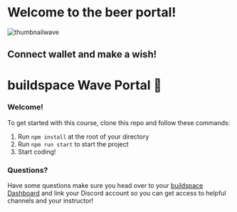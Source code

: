 # Welcome to the beer portal!

![thumbnailwave](https://user-images.githubusercontent.com/42701407/147391896-dbd6d91e-63de-4130-844e-eeb099976dc0.png)
## Connect wallet and make a wish!


# buildspace Wave Portal 👋 

### **Welcome!**
To get started with this course, clone this repo and follow these commands:

1. Run `npm install` at the root of your directory
2. Run `npm run start` to start the project
3. Start coding!

### **Questions?**
Have some questions make sure you head over to your [buildspace Dashboard](https://app.buildspace.so/courses/CO02cf0f1c-f996-4f50-9669-cf945ca3fb0b) and link your Discord account so you can get access to helpful channels and your instructor!
